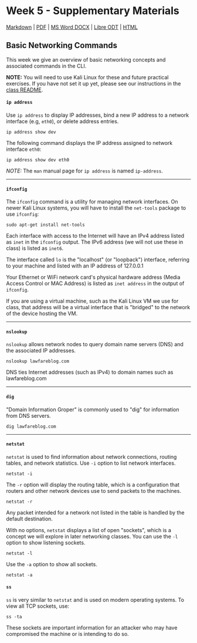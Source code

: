 # Week 5 - Supplementary Materials 
[Markdown](https://github.com/lawfareblog/hacking-cybersecurity/blob/main/week05/Week_05_Homework.md) | [PDF](https://raw.githubusercontent.com/lawfareblog/hacking-cybersecurity/main/week05/Week_05_Homework.pdf) | [MS Word DOCX](https://raw.githubusercontent.com/lawfareblog/hacking-cybersecurity/main/week05/Week_05_Homework.docx) | [Libre ODT](https://raw.githubusercontent.com/lawfareblog/hacking-cybersecurity/main/week05/Week_05_Homework.odt) | [HTML](https://raw.githubusercontent.com/lawfareblog/hacking-cybersecurity/main/week05/Week_05_Homework.html)

## Basic Networking Commands

This week we give an overview of basic networking concepts and associated commands in the CLI.

**NOTE:** You will need to use Kali Linux for these and future practical exercises. If you have not set it up yet, please see our instructions in the [class README](https://github.com/lawfareblog/hacking-cybersecurity/).

#### `ip address`

Use `ip address` to display IP addresses, bind a new IP address to a network interface (e.g, `eth0`), or delete address entries.

`ip address show dev`

The following command displays the IP address assigned to network interface `eth0`:

`ip address show dev eth0`

_NOTE:_ The `man` manual page  for `ip address` is named `ip-address`.

---

#### `ifconfig`

The `ifconfig` command is a utility for managing network interfaces. On newer Kali Linux systems, you will have to install the `net-tools` package to use `ifconfig`:

`sudo apt-get install net-tools`

Each interface with access to the Internet will have an IPv4 address listed as `inet` in the `ifconfig` output. The IPv6 address (we will not use these in class) is listed as `inet6`.

The interface called `lo` is the "localhost" (or "loopback") interface, referring to your machine and listed with an IP address of 127.0.0.1

Your Ethernet or WiFi network card's physical hardware address (Media Access Control or MAC Address) is listed as `inet address` in the output of `ifconfig`.

If you are using a virtual machine, such as the Kali Linux VM we use for class, that address will be a virtual interface that is "bridged" to the network of the device hosting the VM.

---

#### `nslookup`

`nslookup` allows network nodes to query domain name servers (DNS) and the associated IP addresses.

`nslookup lawfareblog.com`

DNS ties Internet addresses (such as IPv4) to domain names such as lawfareblog.com

---

#### `dig`

"Domain Information Groper" is commonly used to "dig" for information from DNS servers.

`dig lawfareblog.com`

---

#### `netstat`

`netstat` is used to find information about network connections, routing tables, and network statistics. Use `-i` option to list network interfaces.

`netstat -i`

The `-r` option will display the routing table, which is a configuration that routers and other network devices use to send packets to the machines.

`netstat -r`

Any packet intended for a network not listed in the table is handled by the default destination.

With no options, `netstat` displays a list of open "sockets", which is a concept we will explore in later networking classes. You can use the `-l` option to show listening sockets.

`netstat -l`

Use the `-a` option to show all sockets.

`netstat -a`

#### `ss`

`ss` is very similar to `netstat` and is used on modern operating systems. To view all TCP sockets, use: 

`ss -ta`

These sockets are important information for an attacker who may have compromised the machine or is intending to do so.


